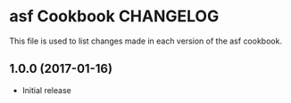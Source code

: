 # asf Cookbook CHANGELOG

This file is used to list changes made in each version of the asf cookbook.

## 1.0.0 (2017-01-16)
- Initial release
